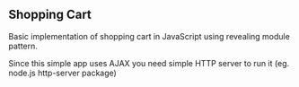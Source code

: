 ## Shopping Cart

Basic implementation of shopping cart in JavaScript using revealing module pattern.

Since this simple app uses AJAX you need simple HTTP server to run it (eg. node.js http-server package)